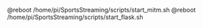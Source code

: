 @reboot /home/pi/SportsStreaming/scripts/start_mitm.sh
@reboot /home/pi/SportsStreaming/scripts/start_flask.sh

